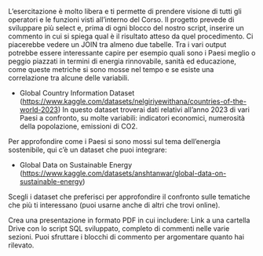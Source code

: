 L’esercitazione è molto libera e ti permette di prendere visione di tutti gli operatori e le funzioni visti all’interno del Corso. 
Il progetto prevede di sviluppare più select e, prima di ogni blocco del nostro script, inserire un commento in cui si spiega qual è il risultato atteso da quel procedimento. 
Ci piacerebbe vedere un JOIN tra almeno due tabelle.
Tra i vari output potrebbe essere interessante capire per esempio quali sono i Paesi meglio o peggio piazzati in termini di energia rinnovabile,
sanità ed educazione, come queste metriche si sono mosse nel tempo e se esiste una correlazione tra alcune delle variabili.

- Global Country Information Dataset (https://www.kaggle.com/datasets/nelgiriyewithana/countries-of-the-world-2023)
In questo dataset troverai dati relativi all’anno 2023 di vari Paesi a confronto, su molte variabili: 
indicatori economici, numerosità della popolazione, emissioni di CO2.

Per approfondire come i Paesi si sono mossi sul tema dell’energia sostenibile, qui c’è un dataset che puoi integrare:
- Global Data on Sustainable Energy (https://www.kaggle.com/datasets/anshtanwar/global-data-on-sustainable-energy)

Scegli i dataset che preferisci per approfondire il confronto sulle tematiche che più ti interessano (puoi usarne anche di altri che trovi online).

Crea una presentazione in formato PDF in cui includere: Link a una cartella Drive con lo script SQL sviluppato, completo di commenti nelle varie sezioni.
Puoi sfruttare i blocchi di commento per argomentare quanto hai rilevato.
